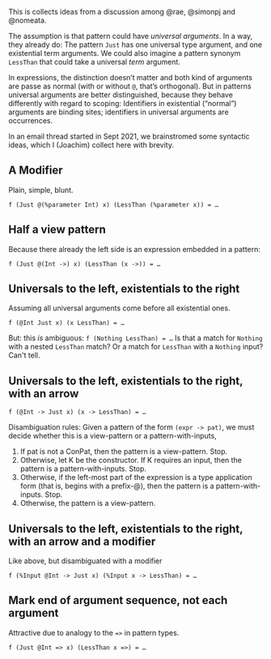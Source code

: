 This is collects ideas from a discussion among @rae, @simonpj and @nomeata.

The assumption is that pattern could have _universal arguments_. In a way, they already do: The pattern `Just` has one universal type argument, and one existential term arguments. We could also imagine a pattern synonym `LessThan` that could take a universal _term_ argument.

In expressions, the distinction doesn’t matter and both kind of arguments are passe as normal (with or without `@`, that’s orthogonal). But in patterns universal arguments are better distinguished, because they behave differently with regard to scoping: Identifiers in existential (“normal”) arguments are binding sites; identifiers in universal arguments are occurrences.

In an email thread started in Sept 2021, we brainstromed some syntactic ideas, which I (Joachim) collect here with brevity.

## A Modifier

Plain, simple, blunt.

```
f (Just @(%parameter Int) x) (LessThan (%parameter x)) = … 
```

## Half a view pattern

Because there already the left side is an expression embedded in a pattern:

```
f (Just @(Int ->) x) (LessThan (x ->)) = … 
```

## Universals to the left, existentials to the right

Assuming all universal arguments come before all existential ones.

```
f (@Int Just x) (x LessThan) = …
```

But: this *is* ambiguous: `f (Nothing LessThan) = …`  Is that a match for `Nothing` with a nested `LessThan` match? Or a match for `LessThan` with a `Nothing` input? Can't tell.

## Universals to the left, existentials to the right, with an arrow

```
f (@Int -> Just x) (x -> LessThan) = …
```

Disambiguation rules: Given a pattern of the form `(expr -> pat)`, we must decide whether this is a view-pattern or a pattern-with-inputs,

1. If pat is not a ConPat, then the pattern is a view-pattern. Stop.
2. Otherwise, let K be the constructor. If K requires an input, then the pattern is a pattern-with-inputs. Stop.
3. Otherwise, if the left-most part of the expression is a type application form (that is, begins with a prefix-@), then the pattern is a pattern-with-inputs. Stop.
4. Otherwise, the pattern is a view-pattern.

## Universals to the left, existentials to the right, with an arrow and a modifier

Like above, but disambiguated with a modifier

```
f (%Input @Int -> Just x) (%Input x -> LessThan) = …
```

## Mark end of argument sequence, not each argument

Attractive due to analogy to the `=>` in pattern types.

```
f (Just @Int => x) (LessThan x =>) = …
```